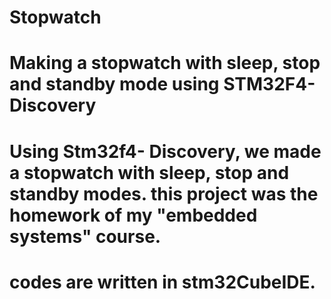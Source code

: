 # Stopwatch
# Making a stopwatch with sleep, stop and standby mode using STM32F4-Discovery
# Using Stm32f4- Discovery, we made a stopwatch with sleep, stop and standby modes. this project was the homework of my "embedded systems" course.
# codes are written in stm32CubeIDE.
